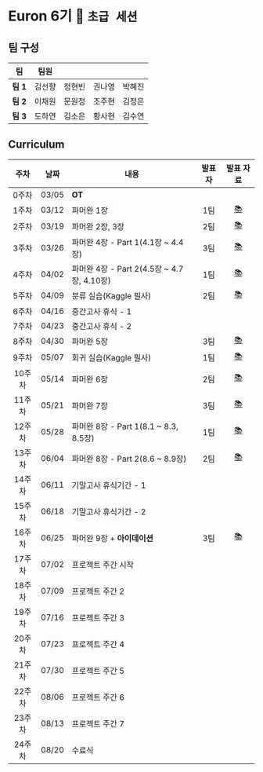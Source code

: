 # Euron 6기 🐣 ```초급 세션```

## 팀 구성

|팀|팀원| | | |
|---|---|---|---|---|  
|**팀 1**|김선향|정현빈|권나영|박혜진|
|**팀 2**|이채원|문원정|조주현|김정은|
|**팀 3**|도하연|김소은|황사현|김수연|

## Curriculum
|주차|날짜|내용|발표자|발표 자료|
|:-:|:---:|---------------|:---:|:-:|
|0주차|03/05|**OT**|||
|1주차|03/12|파머완 1장|1팀|[📚](https://github.com/Ewha-Euron/6th-Novice/blob/f9bc8b8b3b1e17e08bfe39931e59d6cc07a71605/Euron%EC%B4%88%EA%B8%89%EC%84%B8%EC%85%98_1%EC%A1%B0_1%EC%A3%BC%EC%B0%A8.pdf)|
|2주차|03/19|파머완 2장, 3장|2팀|[📚](https://github.com/Ewha-Euron/6th-Novice/blob/04d13d8cbd64a21a0acc1bebce90a4a7bead9431/2%EC%A3%BC%EC%B0%A8%20%EB%B0%9C%ED%91%9C%EC%9E%90%EB%A3%8C_%EC%82%AC%EC%9D%B4%ED%82%B7%EB%9F%B0%2C%20%ED%8F%89%EA%B0%80.pdf)|
|3주차|03/26|파머완 4장 - Part 1(4.1장 ~  4.4장)|3팀|[📚](https://github.com/Ewha-Euron/6th-Novice/blob/79a0e0821a00ac7c48e9d8b3884a5d95f74d3441/Euron%EC%B4%88%EA%B8%89%EC%84%B8%EC%85%98_3%EC%A1%B0_3%EC%A3%BC%EC%B0%A8.pdf)|
|4주차|04/02|파머완 4장 - Part 2(4.5장 ~ 4.7장, 4.10장)|1팀|[📚](https://github.com/Ewha-Euron/6th-Novice/blob/05bf111cf808b983d759f4f82ee1298e6df56ea9/Euron_4%EC%A3%BC%EC%B0%A8_%EB%B0%9C%ED%91%9C%EC%9E%90%EB%A3%8C.pdf)|
|5주차|04/09|분류 실습(Kaggle 필사)|2팀|[📚](https://github.com/Ewha-Euron/6th-Novice/blob/1fc0e4ecfdc5e17a50876209f806afded58a60e5/Euron%EC%B4%88%EA%B8%89%ED%8C%80_5%EC%A3%BC%EC%B0%A8_%EB%B0%9C%ED%91%9C%EC%9E%90%EB%A3%8C_2%EC%A1%B0.pdf)|
|6주차|04/16|중간고사 휴식 - 1|||
|7주차|04/23|중간고사 휴식 - 2|||
|8주차|04/30|파머완 5장|3팀|[📚]()|
|9주차|05/07|회귀 실습(Kaggle 필사)|1팀|[📚]()|
|10주차|05/14|파머완 6장|2팀|[📚]()|
|11주차|05/21|파머완 7장|3팀|[📚]()|
|12주차|05/28|파머완 8장 - Part 1(8.1 ~ 8.3, 8.5장)|1팀|[📚]()|
|13주차|06/04|파머완 8장 - Part 2(8.6 ~ 8.9장)|2팀|[📚]()|
|14주차|06/11|기말고사 휴식기간 - 1|||
|15주차|06/18|기말고사 휴식기간 - 2|||
|16주차|06/25|파머완 9장 + **아이데이션**|3팀|[📚]()|
|17주차|07/02|프로젝트 주간 시작|||
|18주차|07/09|프로젝트 주간 2|||
|19주차|07/16|프로젝트 주간 3|||
|20주차|07/23|프로젝트 주간 4|||
|21주차|07/30|프로젝트 주간 5|||
|22주차|08/06|프로젝트 주간 6|||
|23주차|08/13|프로젝트 주간 7|||
|24주차|08/20|수료식|||
